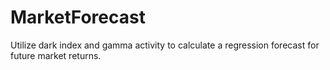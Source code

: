 # MarketForecast
Utilize dark index and gamma activity to calculate a regression forecast for future market returns.
